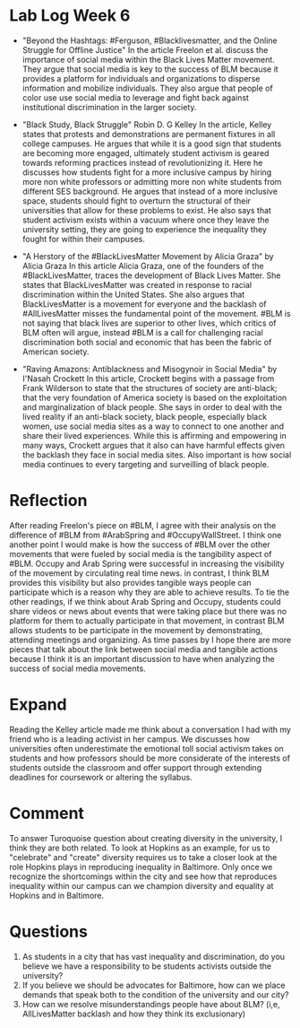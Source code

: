 # Lab Log Week 6
* "Beyond the Hashtags: #Ferguson, #Blacklivesmatter, and the Online Struggle for Offline Justice" 
In the article Freelon et al. discuss the importance of social media within the Black Lives Matter movement. They argue that social media is key to the success of BLM because it provides a platform for individuals and organizations to disperse information and mobilize individuals. They also argue that people of color use use social media to leverage and fight back against institutional discrimination in the larger society. 

* "Black Study, Black Struggle" Robin D. G Kelley
In the article, Kelley states that protests and demonstrations are permanent fixtures in all college campuses. He argues that while it is a good sign that students are becoming more engaged, ultimately student activism is geared towards reforming practices instead of revolutionizing it. Here he discusses how students fight for a more inclusive campus by hiring more non white professors or admitting more non white students from different SES background. He argues that instead of a more inclusive space, students should fight to overturn the structural of their universities that allow for these problems to exist. He also says that student activism exists within a vacuum where once they leave the university setting, they are going to experience the inequality they fought for within their campuses.  

* "A Herstory of the #BlackLivesMatter Movement by Alicia Graza" by Alicia Graza
In this article Alicia Graza, one of the founders of the #BlackLivesMatter, traces the development of Black Lives Matter. She states that BlackLivesMatter was created in response to racial discrimination within the United States. She also argues that BlackLivesMatter is a movement for everyone and the backlash of #AllLivesMatter misses the fundamental point of the movement. #BLM is not saying that black lives are superior to other lives, which critics of BLM often will argue, instead #BLM is a call for challenging racial discrimination both social and economic that has been the fabric of American society. 

* "Raving Amazons: Antiblackness and Misogynoir in Social Media" by I'Nasah Crockett
In this article, Crockett begins with a passage from Frank Wilderson to state that the structures of society are anti-black; that the very foundation of America society is based on the exploitation and marginalization of black people. She says in order to deal with the lived reality if an anti-black society, black people, especially black women, use social media sites as a way to connect to one another and share their lived experiences. While this is affirming and empowering in many ways, Crockett argues that it also can have harmful effects given the backlash they face in social media sites. Also important is how social media continues to every targeting and surveilling of black people.


# Reflection
After reading Freelon's piece on #BLM, I agree with their analysis on the difference of #BLM from #ArabSpring and #OccupyWallStreet. I think one another point I would make is how the success of #BLM over the other movements that were fueled by social media is the tangibility aspect of #BLM. Occupy and Arab Spring were successful in increasing the visibility of the movement by circulating real time news. in contrast, I think BLM provides this visibility but also provides tangible ways people can participate which is a reason why they are able to achieve results. To tie the other readings, if we think about Arab Spring and Occupy, students could share videos or news about events that were taking place but there was no platform for them to actually participate in that movement, in contrast BLM allows students to be participate in the movement by demonstrating, attending meetings and organizing. As time passes by I hope there are more pieces that talk about the link between social media and tangible actions because I think it is an important discussion to have when analyzing the success of social media movements.  

# Expand
Reading the Kelley article made me think about a conversation I had with my friend who is a leading activist in her campus. We discusses how universities often underestimate the emotional toll social activism takes on students and how professors should be more considerate of the interests of students outside the classroom and offer support through extending deadlines for coursework or altering the syllabus. 


# Comment
To answer Turoquoise question about creating diversity in the university, I think they are both related. To look at Hopkins as an example, for us to "celebrate" and "create" diversity requires us to take a closer look at the role Hopkins plays in reproducing inequality in Baltimore. Only once we recognize the shortcomings within the city and see how that reproduces inequality within our campus can we champion diversity and equality at Hopkins and in Baltimore. 

# Questions
1. As students in a city that has vast inequality and discrimination, do you believe we have a responsibility to be students activists outside the university? 
2. If you believe we should be advocates for Baltimore, how can we place demands that speak both to the condition of the university and our city?
3. How can we resolve misunderstandings people have about BLM? (i,e, AllLivesMatter backlash and how they think its exclusionary) 

